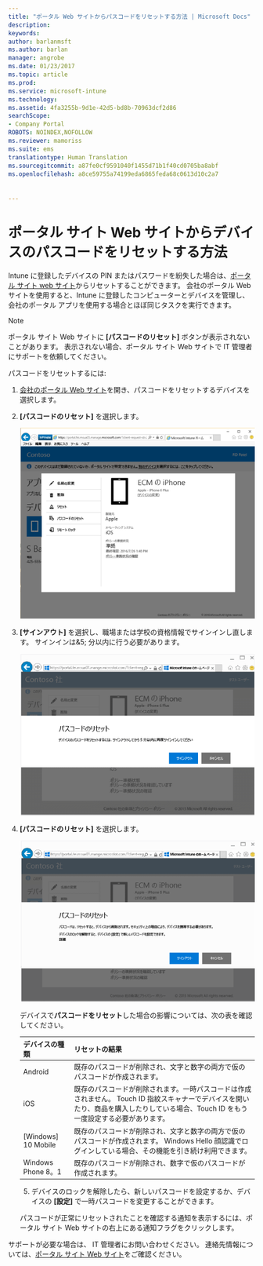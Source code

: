 ```yaml
---
title: "ポータル Web サイトからパスコードをリセットする方法 | Microsoft Docs"
description: 
keywords: 
author: barlanmsft
ms.author: barlan
manager: angrobe
ms.date: 01/23/2017
ms.topic: article
ms.prod: 
ms.service: microsoft-intune
ms.technology: 
ms.assetid: 4fa3255b-9d1e-42d5-bd8b-70963dcf2d86
searchScope:
- Company Portal
ROBOTS: NOINDEX,NOFOLLOW
ms.reviewer: mamoriss
ms.suite: ems
translationtype: Human Translation
ms.sourcegitcommit: a87fe0cf9591040f1455d71b1f40cd0705ba8abf
ms.openlocfilehash: a8ce59755a74199eda6865feda68c0613d10c2a7


---
```


# <a name="how-to-reset-your-device-passcode-from-the-company-portal-website"></a>ポータル サイト Web サイトからデバイスのパスコードをリセットする方法

Intune に登録したデバイスの PIN またはパスワードを紛失した場合は、[ポータル サイト web サイト](http://portal.manage.microsoft.com)からリセットすることができます。 会社のポータル Web サイトを使用すると、Intune に登録したコンピューターとデバイスを管理し、会社のポータル アプリを使用する場合とほぼ同じタスクを実行できます。

> [!NOTE]
> ポータル サイト Web サイトに **[パスコードのリセット]** ボタンが表示されないことがあります。 表示されない場合、ポータル サイト Web サイトで IT 管理者にサポートを依頼してください。

パスコードをリセットするには:

1.  [会社のポータル Web サイト](http://portal.manage.microsoft.com)を開き、パスコードをリセットするデバイスを選択します。

2.  **[パスコードのリセット]** を選択します。

    ![[パスコードのリセット] ボタンとデバイスの詳細](./media/iwp-screen-with-all-options.png)

3.  **[サインアウト]** を選択し、職場または学校の資格情報でサインインし直します。 サインインは&5; 分以内に行う必要があります。

    ![サインアウト ボタンでメッセージをリセットする](./media/iwp-2-sign-out.png)

4.  **[パスコードのリセット]** を選択します。

    ![パスコードをリセットすると何が起きるのかを説明するメッセージ](./media/iwp-3-tap-reset-passcode-after-signin.png)

    デバイスで**パスコードをリセット**した場合の影響については、次の表を確認してください。

    |デバイスの種類|リセットの結果|
    |------------|-----------|
    |Android|既存のパスコードが削除され、文字と数字の両方で仮のパスコードが作成されます。|
    |iOS|既存のパスコードが削除されます。一時パスコードは作成されません。 Touch ID 指紋スキャナーでデバイスを開いたり、商品を購入したりしている場合、Touch ID をもう一度設定する必要があります。|
    |[Windows] 10 Mobile|既存のパスコードが削除され、文字と数字の両方で仮のパスコードが作成されます。 Windows Hello 顔認識でログインしている場合、その機能を引き続け利用できます。|
    |Windows Phone 8。1|既存のパスコードが削除され、数字で仮のパスコードが作成されます。|

    5.  デバイスのロックを解除したら、新しいパスコードを設定するか、デバイスの **[設定]** で一時パスコードを変更することができます。

    パスコードが正常にリセットされたことを確認する通知を表示するには、ポータル サイト Web サイトの右上にある通知フラグをクリックします。

サポートが必要な場合は、 IT 管理者にお問い合わせください。 連絡先情報については、[ポータル サイト Web サイト](http://portal.manage.microsoft.com)をご確認ください。



<!--HONumber=Jan17_HO4-->



